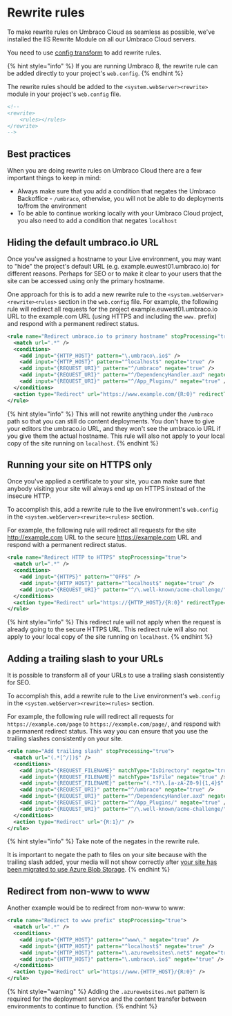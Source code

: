 # Rewrite rules

To make rewrite rules on Umbraco Cloud as seamless as possible, we've installed the IIS Rewrite Module on all our Umbraco Cloud servers.

You need to use [config transform](../../config-transforms.md) to add rewrite rules.

{% hint style="info" %}
If you are running Umbraco 8, the rewrite rule can be added directly to your project's `web.config`.
{% endhint %}

The rewrite rules should be added to the `<system.webServer><rewrite>` module in your project's `web.config` file.

```xml
<!--
<rewrite>
    <rules></rules>
</rewrite>
-->
```

## Best practices

When you are doing rewrite rules on Umbraco Cloud there are a few important things to keep in mind:

* Always make sure that you add a condition that negates the Umbraco Backoffice - `/umbraco`, otherwise, you will not be able to do deployments to/from the environment
* To be able to continue working locally with your Umbraco Cloud project, you also need to add a condition that negates `localhost`

## Hiding the default umbraco.io URL

Once you've assigned a hostname to your Live environment, you may want to "hide" the project's default URL (e.g. example.euwest01.umbraco.io) for different reasons. Perhaps for SEO or to make it clear to your users that the site can be accessed using only the primary hostname.

One approach for this is to add a new rewrite rule to the `<system.webServer><rewrite><rules>` section in the `web.config` file. For example, the following rule will redirect all requests for the project example.euwest01.umbraco.io URL to the example.com URL (using HTTPS and including the `www.` prefix) and respond with a permanent redirect status.

```xml
<rule name="Redirect umbraco.io to primary hostname" stopProcessing="true">
  <match url=".*" />
  <conditions>
    <add input="{HTTP_HOST}" pattern="\.umbraco\.io$" />
    <add input="{HTTP_HOST}" pattern="^localhost$" negate="true" />
    <add input="{REQUEST_URI}" pattern="^/umbraco" negate="true" />
    <add input="{REQUEST_URI}" pattern="^/DependencyHandler.axd" negate="true" />
    <add input="{REQUEST_URI}" pattern="^/App_Plugins/" negate="true" />
  </conditions>
  <action type="Redirect" url="https://www.example.com/{R:0}" redirectType="Permanent" />
</rule>
```

{% hint style="info" %}
This will not rewrite anything under the `/umbraco` path so that you can still do content deployments. You don't have to give your editors the umbraco.io URL, and they won't see the umbraco.io URL if you give them the actual hostname. This rule will also not apply to your local copy of the site running on `localhost`.
{% endhint %}

## Running your site on HTTPS only

Once you've applied a certificate to your site, you can make sure that anybody visiting your site will always end up on HTTPS instead of the insecure HTTP.

To accomplish this, add a rewrite rule to the live environment's `web.config` in the `<system.webServer><rewrite><rules>` section.

For example, the following rule will redirect all requests for the site http://example.com URL to the secure https://example.com URL and respond with a permanent redirect status.

```xml
<rule name="Redirect HTTP to HTTPS" stopProcessing="true">
  <match url=".*" />
  <conditions>
    <add input="{HTTPS}" pattern="^OFF$" />
    <add input="{HTTP_HOST}" pattern="^localhost$" negate="true" />
    <add input="{REQUEST_URI}" pattern="^/\.well-known/acme-challenge/" negate="true" />
  </conditions>
  <action type="Redirect" url="https://{HTTP_HOST}/{R:0}" redirectType="Permanent" />
</rule>
```

{% hint style="info" %}
This redirect rule will not apply when the request is already going to the secure HTTPS URL. This redirect rule will also not apply to your local copy of the site running on `localhost`.
{% endhint %}

## Adding a trailing slash to your URLs

It is possible to transform all of your URLs to use a trailing slash consistently for SEO.

To accomplish this, add a rewrite rule to the Live environment's `web.config` in the `<system.webServer><rewrite><rules>` section.

For example, the following rule will redirect all requests for `https://example.com/page` to `https://example.com/page/`, and respond with a permanent redirect status. This way you can ensure that you use the trailing slashes consistently on your site.

```xml
<rule name="Add trailing slash" stopProcessing="true">
  <match url="(.*[^/])$" />
  <conditions>
    <add input="{REQUEST_FILENAME}" matchType="IsDirectory" negate="true" />
    <add input="{REQUEST_FILENAME}" matchType="IsFile" negate="true" />
    <add input="{REQUEST_FILENAME}" pattern="(.*?)\.[a-zA-Z0-9]{1,4}$" negate="true" />
    <add input="{REQUEST_URI}" pattern="^/umbraco" negate="true" />
    <add input="{REQUEST_URI}" pattern="^/DependencyHandler.axd" negate="true" />
    <add input="{REQUEST_URI}" pattern="^/App_Plugins/" negate="true" />
    <add input="{REQUEST_URI}" pattern="^/\.well-known/acme-challenge/" negate="true" />
  </conditions>
  <action type="Redirect" url="{R:1}/" />
</rule>
```

{% hint style="info" %}
Take note of the negates in the rewrite rule.

It is important to negate the path to files on your site because with the trailing slash added, your media will not show correctly after [your site has been migrated to use Azure Blob Storage](../../media/).
{% endhint %}

## Redirect from non-www to www

Another example would be to redirect from non-www to www:

```xml
<rule name="Redirect to www prefix" stopProcessing="true">
  <match url=".*" />
  <conditions>
    <add input="{HTTP_HOST}" pattern="^www\." negate="true" />
    <add input="{HTTP_HOST}" pattern="^localhost$" negate="true" />
    <add input="{HTTP_HOST}" pattern="\.azurewebsites\.net$" negate="true" />
    <add input="{HTTP_HOST}" pattern="\.umbraco\.io$" negate="true" />
  </conditions>
  <action type="Redirect" url="https://www.{HTTP_HOST}/{R:0}" />
</rule>
```

{% hint style="warning" %}
Adding the `.azurewebsites.net` pattern is required for the deployment service and the content transfer between environments to continue to function.
{% endhint %}
